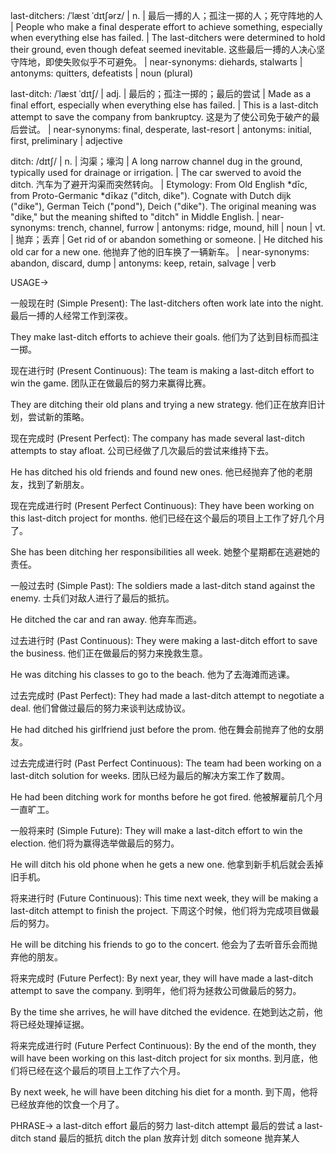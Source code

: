 last-ditchers: /ˈlæst ˈdɪtʃərz/
| n. | 最后一搏的人；孤注一掷的人；死守阵地的人 | People who make a final desperate effort to achieve something, especially when everything else has failed. | The last-ditchers were determined to hold their ground, even though defeat seemed inevitable. 这些最后一搏的人决心坚守阵地，即使失败似乎不可避免。 |  near-synonyms: diehards, stalwarts | antonyms: quitters, defeatists | noun (plural)


last-ditch: /ˈlæst ˈdɪtʃ/
| adj. | 最后的；孤注一掷的；最后的尝试 | Made as a final effort, especially when everything else has failed. |  This is a last-ditch attempt to save the company from bankruptcy. 这是为了使公司免于破产的最后尝试。 | near-synonyms: final, desperate, last-resort | antonyms: initial, first, preliminary | adjective

ditch: /dɪtʃ/
| n. | 沟渠；壕沟 | A long narrow channel dug in the ground, typically used for drainage or irrigation.  | The car swerved to avoid the ditch. 汽车为了避开沟渠而突然转向。 | Etymology: From Old English *dīc, from Proto-Germanic *dīkaz ("ditch, dike"). Cognate with Dutch dijk ("dike"), German Teich ("pond"), Deich ("dike").  The original meaning was "dike," but the meaning shifted to "ditch" in Middle English. | near-synonyms: trench, channel, furrow | antonyms: ridge, mound, hill | noun
| vt. | 抛弃；丢弃 | Get rid of or abandon something or someone. | He ditched his old car for a new one. 他抛弃了他的旧车换了一辆新车。 | near-synonyms: abandon, discard, dump | antonyms: keep, retain, salvage | verb


USAGE->


一般现在时 (Simple Present):
The last-ditchers often work late into the night.  最后一搏的人经常工作到深夜。

They make last-ditch efforts to achieve their goals. 他们为了达到目标而孤注一掷。


现在进行时 (Present Continuous):
The team is making a last-ditch effort to win the game.  团队正在做最后的努力来赢得比赛。

They are ditching their old plans and trying a new strategy.  他们正在放弃旧计划，尝试新的策略。


现在完成时 (Present Perfect):
The company has made several last-ditch attempts to stay afloat.  公司已经做了几次最后的尝试来维持下去。

He has ditched his old friends and found new ones.  他已经抛弃了他的老朋友，找到了新朋友。


现在完成进行时 (Present Perfect Continuous):
They have been working on this last-ditch project for months.  他们已经在这个最后的项目上工作了好几个月了。

She has been ditching her responsibilities all week. 她整个星期都在逃避她的责任。


一般过去时 (Simple Past):
The soldiers made a last-ditch stand against the enemy. 士兵们对敌人进行了最后的抵抗。

He ditched the car and ran away. 他弃车而逃。


过去进行时 (Past Continuous):
They were making a last-ditch effort to save the business.  他们正在做最后的努力来挽救生意。

He was ditching his classes to go to the beach. 他为了去海滩而逃课。


过去完成时 (Past Perfect):
They had made a last-ditch attempt to negotiate a deal.  他们曾做过最后的努力来谈判达成协议。

He had ditched his girlfriend just before the prom. 他在舞会前抛弃了他的女朋友。


过去完成进行时 (Past Perfect Continuous):
The team had been working on a last-ditch solution for weeks.  团队已经为最后的解决方案工作了数周。

He had been ditching work for months before he got fired. 他被解雇前几个月一直旷工。


一般将来时 (Simple Future):
They will make a last-ditch effort to win the election. 他们将为赢得选举做最后的努力。

He will ditch his old phone when he gets a new one. 他拿到新手机后就会丢掉旧手机。


将来进行时 (Future Continuous):
This time next week, they will be making a last-ditch attempt to finish the project. 下周这个时候，他们将为完成项目做最后的努力。

He will be ditching his friends to go to the concert. 他会为了去听音乐会而抛弃他的朋友。


将来完成时 (Future Perfect):
By next year, they will have made a last-ditch attempt to save the company. 到明年，他们将为拯救公司做最后的努力。

By the time she arrives, he will have ditched the evidence. 在她到达之前，他将已经处理掉证据。


将来完成进行时 (Future Perfect Continuous):
By the end of the month, they will have been working on this last-ditch project for six months. 到月底，他们将已经在这个最后的项目上工作了六个月。

By next week, he will have been ditching his diet for a month. 到下周，他将已经放弃他的饮食一个月了。


PHRASE->
a last-ditch effort  最后的努力
last-ditch attempt  最后的尝试
a last-ditch stand  最后的抵抗
ditch the plan  放弃计划
ditch someone  抛弃某人

